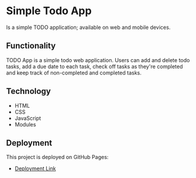 # Simple Todo App

Is a simple TODO application; available on web and mobile devices.

## Functionality

TODO App is a simple todo web application. Users can add and delete todo tasks, add a due date to each task, check off tasks as they're completed and keep track of non-completed and completed tasks.

## Technology

- HTML
- CSS
- JavaScript
- Modules

## Deployment

This project is deployed on GitHub Pages:

- [Deployment Link](https://doridee21.github.io/se_project_todo-app/)
